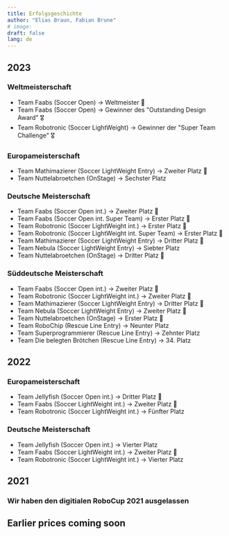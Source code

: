 ```yaml
---
title: Erfolgsgeschichte
author: "Elias Braun, Fabian Brune"
# image:
draft: false
lang: de
---
```


## 2023
### Weltmeisterschaft
 - Team Faabs (Soccer Open) &rarr; Weltmeister 🥇
 - Team Faabs (Soccer Open) &rarr; Gewinner des "Outstanding Design Award" 🎖️
 - Team Robotronic (Soccer LightWeight) &rarr; Gewinner der "Super Team Challenge" 🎖️

### Europameisterschaft
 - Team Mathimazierer (Soccer LightWeight Entry) &rarr; Zweiter Platz 🥈
 - Team Nuttelabroetchen (OnStage) &rarr; Sechster Platz

### Deutsche Meisterschaft
 - Team Faabs (Soccer Open int.) &rarr; Zweiter Platz 🥈
 - Team Faabs (Soccer Open int. Super Team) &rarr; Erster Platz 🥇
 - Team Robotronic (Soccer LightWeight int.) &rarr; Erster Platz 🥇
 - Team Robotronic (Soccer LightWeight int. Super Team) &rarr; Erster Platz 🥇
 - Team Mathimazierer (Soccer LightWeight Entry) &rarr; Dritter Platz 🥉
 - Team Nebula (Soccer LightWeight Entry) &rarr; Siebter Platz
 - Team Nuttelabroetchen (OnStage) &rarr; Dritter Platz 🥉

### Süddeutsche Meisterschaft
 - Team Faabs (Soccer Open int.) &rarr; Zweiter Platz 🥈
 - Team Robotronic (Soccer LightWeight int.) &rarr; Zweiter Platz 🥈
 - Team Mathimazierer (Soccer LightWeight Entry) &rarr; Dritter Platz 🥉
 - Team Nebula (Soccer LightWeight Entry) &rarr; Zweiter Platz 🥈
 - Team Nuttelabroetchen (OnStage) &rarr; Erster Platz 🥇
 - Team RoboChip (Rescue Line Entry) &rarr; Neunter Platz
 - Team Superprogrammierer (Rescue Line Entry) &rarr; Zehnter Platz
 - Team Die belegten Brötchen (Rescue Line Entry) &rarr; 34. Platz



## 2022
### Europameisterschaft
 - Team Jellyfish (Soccer Open int.) &rarr; Dritter Platz 🥉
 - Team Faabs (Soccer LightWeight int.) &rarr; Zweiter Platz 🥈
 - Team Robotronic (Soccer LightWeight int.) &rarr; Fünfter Platz 

### Deutsche Meisterschaft
 - Team Jellyfish (Soccer Open int.) &rarr; Vierter Platz
 - Team Faabs (Soccer LightWeight int.) &rarr; Zweiter Platz 🥈
 - Team Robotronic (Soccer LightWeight int.) &rarr; Vierter Platz 

## 2021
### Wir haben den digitialen RoboCup 2021 ausgelassen

## Earlier prices coming soon
